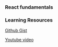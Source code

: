 ### React fundamentals


### Learning Resources

[Github Gist](https://gist.github.com/adrianhajdin/997a8cdf94234e889fa47be89a4759f1?short_path=65f6eb8)

[Youtube video](https://www.youtube.com/watch?v=b9eMGE7QtTk&t=3487s&pp=ygUYamF2YXNjcmlwdCBtYXN0ZXJ5IHJlYWN0)
